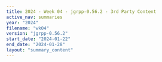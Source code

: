 ```yaml
---
title: 2024 - Week 04 - jgrpp-0.56.2 - 3rd Party Content
active_nav: summaries
year: "2024"
filename: "wk04"
version: "jgrpp-0.56.2"
start_date: "2024-01-22"
end_date: "2024-01-28"
layout: "summary_content"
---
```

